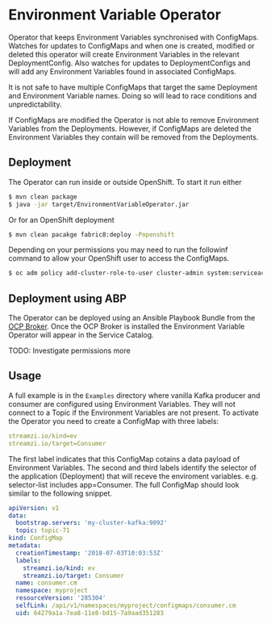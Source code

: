 # Environment Variable Operator

Operator that keeps Environment Variables synchronised with ConfigMaps. 
Watches for updates to ConfigMaps and when one is created, modified or deleted this operator will create Environment Variables in the relevant DeploymentConfig.
Also watches for updates to DeploymentConfigs and will add any Environment Variables found in associated ConfigMaps.

It is not safe to have multiple ConfigMaps that target the same Deployment and Environment Variable names.
Doing so will lead to race conditions and unpredictability.

If ConfigMaps are modified the Operator is not able to remove Environment Variables from the Deployments.
However, if ConfigMaps are deleted the Environment Variables they contain will be removed from the Deployments.

## Deployment

The Operator can run inside or outside OpenShift. To start it run either

```bash
$ mvn clean package
$ java -jar target/EnvironmentVariableOperator.jar
``` 

Or for an OpenShift deployment

```bash
$ mvn clean pacakge fabric8:deploy -Popenshift
```

Depending on your permissions you may need to run the followinf command to allow your OpenShift user to access the ConfigMaps.

```bash
$ oc adm policy add-cluster-role-to-user cluster-admin system:serviceaccount:myproject:default
```

## Deployment using ABP

The Operator can be deployed using an Ansible Playbook Bundle from the [OCP Broker](https://github.com/rh-event-flow/ocp-broker).
Once the OCP Broker is installed the Environment Variable Operator will appear in the Service Catalog.

TODO: Investigate permissions more

## Usage

A full example is in the `Examples` directory where vanilla Kafka producer and consumer are configured using Environment Variables.
They will not connect to a Topic if the Environment Variables are not present.
To activate the Operator you need to create a ConfigMap with three labels:

```yaml
streamzi.io/kind=ev
streamzi.io/target=Consumer
```

The first label indicates that this ConfigMap cotains a data payload of Environment Variables.
The second and third labels identify the selector of the application (Deployment) that will receve the enviroment variables. e.g. selector-list includes app=Consumer.
The full ConfigMap should look similar to the following snippet.

```yaml
apiVersion: v1
data:
  bootstrap.servers: 'my-cluster-kafka:9092'
  topic: topic-71
kind: ConfigMap
metadata:
  creationTimestamp: '2018-07-03T10:03:53Z'
  labels:
    streamzi.io/kind: ev
    streamzi.io/target: Consumer
  name: consumer.cm
  namespace: myproject
  resourceVersion: '285304'
  selfLink: /api/v1/namespaces/myproject/configmaps/consumer.cm
  uid: 64279a1a-7ea8-11e8-bd15-7a9aad351283
```

 
